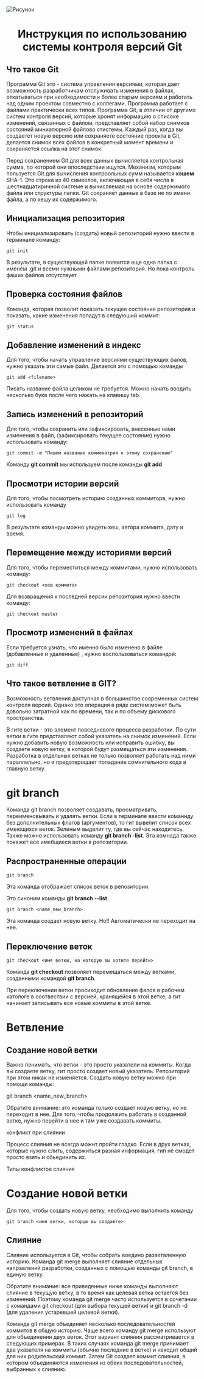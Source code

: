 ![Рисунок](kartinka.jpg)
# <center> **Инструкция по использованию системы контроля версий Git**

## **Что такое Git**

Программа Git это - система управления версиями, которая дает возможность разработчикам отслуживать изменения в файлах, откатываться при необходимости к более старым версиям и работать над одним проектом совместно с коллегами.
Программа работает с файлами практически всех типов. 
Программа Git, в отличии от другимх систем контроля версий, которые хронят информацию о списоке изменений, связанных с файлом, представляет собой набор снимков состояний миниатюрной файлово стистемы. 
Каждый раз, когда вы создаетет новую версию или сохраняете состояние проекта в Git, делается снимок всех файлов в конкретный момент времени и сохраняется ссылка на этот снимок.

Перед сохранением Git для всех данных вычисляется контрольная сумма, по которой они впоследствии ищутся. 
Механизм, которым пользуется Git для вычисления контроольных сумм называется **хэшем** SHA-1. Это строка из 40 символов, включающая в себя числа в шестнадцатиричной системе и вычисляемая на основе содержимого файла или структуры папки. 
Git сохраняет данные в базе не по имени файла, а по хешу их содержимого.

## **Инициализация репозитория**

Чтобы инициализировать (создать) новый репозиторий нужно ввести в терминале команду:

    git init

В результате, в существующей папке появится еще одна папка с именем .git и всеми нужными файлами репозитория.
Но пока контроль фаших файлов отсутствует.

## **Проверка состояния файлов**

Команда, которая позволит показать текущее состояние репозитория и показать, какие изменения попадут в следуюший коммит:

    git status


## **Добавление изменений в индекс**

Для того, чтобы начать управление версиями существующих фалов, нужно указать эти самые файл. 
Делается это с помощью команды


    git add <filename>

Писать название файла целиком не требуется. Можно начать вводить несколько букв после чего нажать на клавишу tab.

## **Запись изменений в репозиторий**

Для того, чтобы сохранить или зафиксировать, внесенные нами изменения в файл, (зафиксировать текущее состояние) нужно использовать команду:

    git commit -m "Пишем название комменатрия к этому сохранению"


Команду **git commit** мы используем после команды **git add**

## **Просмотри истории версий**

Для того, чтобы посмотреть историю созданных коммиторв, нужно использовать команду

	git log

В результате команды можно увидеть хеш, автора коммита, дату и время.


## **Перемещение между историями версий**

Для того, чтобы переместиться между коммитами, нужно использовать команду:

	git checkout <хеш коммита>

Для возвращения к последней версии репозитория нужно ввести команду: 
	
	git checkout master


## **Просмотр изменений в файлах**

Если требуется узнать, что именно было изменено в файле (добавленные и удаленные) , нужно воспользоваться командой:

	git diff









## **Что такое ветвление в GIT?**

Возможность ветвления доступная в большинстве современных систем контроля версий. Однако это операция в ряде систем может быть довольно затратной как по времени, так и по объему дискового пространства. 

В гите ветки - это элемент повседневого процесса разработки. 
По сути ветки в гите представляют собой указатель на снимок изменений. Если нужно добавить новую возможность или исправить ошибку, вы создаете новую ветку, в которой будут размещаться эти изменения. Разработка в отдельных ветках не только позволяет работать над ними параллельно, но и предотврощает попадание сомнительного кода в главную ветку. 

# **git branch** 
Команда git branch позволяет создавать, просматривать, переименовывать и удалять ветки. Если в терминале ввести команнду без дополнительных флагов (аргументов), то гит вывелит список всех имеющихся веток. Зеленым выделит ту, где вы сейчас находитесь. Также можно использовать команду **git branch -list**. Эта комнада также покажет все имебщиеся ветки в репозитории.

    

## **Распространенные операции**

    git branch

Эта команда отображает список веток в репозитории. 

Это синоним команды **git branch --list**

    git branch <name_new_branch>

Эта команда создает новую ветку. Но!! Автоматически не переходит на нее.



## Переключение веток

    git checkout <имя ветки, на которую вы хотите перейти>

Команда **git checkout** позволяет перемещаться между ветками, созданными командой **git branch**. 

При переключении ветки просиходит обновление фалов в рабочем катологе в соотвествии с версией, хранящейся в этой ветке, а гит начинает записывать все новые коммиты в этой ветке. 










# **Ветвление**

## Создание новой ветки

Важно понимать, что ветки - это просто указатели на коммиты. Когда вы создаете ветку, гит просто создает новый указатель. Репозиторий при этом никак не изменяется.
Создать новую ветку можно при помощи команды: 

git branch <name_new_branch>

Обратите внимание: это команда только создает новую ветку, но не переходит в нее. Для того, чтобы продолжить работать в созданной ветке, нужно перейти в нее и там уже создавать коммиты.

конфликт при слиянии 

Процесс слияния не всегда можнт пройти гладко. 
Если в друх ветках, которые нужно слить, содержиться разная информация, гип не смодет просто взять и обьединить их.

Типы конфликтов слияния
# **Cоздание новой ветки**

Для того, чтобы создать новую ветку, необходимо выполнить команду 

    git branch <имя ветки, которую вы создаете>


## **Cлияние**

Слияние используется в Git, чтобы собрать воедино разветвленную историю. Команда git merge выполняет слияние отдельных направлений разработки, созданных с помощью команды git branch, в единую ветку.

Обратите внимание: все приведенные ниже команды выполняют слияние в текущую ветку, в то время как целевая ветка остается без изменений. Поэтому команда git merge часто используется в сочетании с командами git checkout (для выбора текущей ветки) и git branch -d (для удаления устаревшей целевой ветки).

Команда git merge объединяет несколько последовательностей коммитов в общую историю. Чаще всего команду git merge используют для объединения двух веток. Этот вариант слияния рассматривается в следующих примерах. В таких случаях команда git merge принимает два указателя на коммиты (обычно последние в ветке) и находит общий для них родительский коммит. Затем Git создает коммит слияния, в котором объединяются изменения из обеих последовательностей, выбранных к слиянию.
